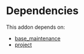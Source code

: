 # Dependencies

This addon depends on:

- [base_maintenance](https://github.com/bringout/oca-technical)
- [project](https://github.com/bringout/oca-ocb-project/tree/34bb0efb28481430ac637e2c5f3897473528edb8/odoo-bringout-oca-ocb-project)
